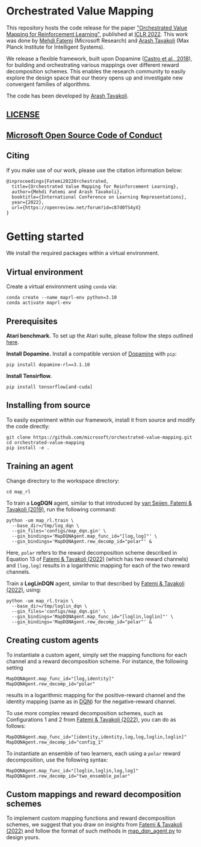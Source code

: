 # **Orchestrated Value Mapping**

This repository hosts the code release for the paper ["Orchestrated Value Mapping for Reinforcement Learning"](https://arxiv.org/abs/2203.07171), published at [ICLR 2022][map_rl]. This work was done by [Mehdi Fatemi](https://www.microsoft.com/en-us/research/people/mefatemi) (Microsoft Research) and [Arash Tavakoli](https://atavakol.github.io) (Max Planck Institute for Intelligent Systems).

We release a flexible framework, built upon Dopamine ([Castro et al., 2018][dopamine_paper]), for building and orchestrating various mappings over different reward decomposition schemes. This enables the research community to easily explore the design space that our theory opens up and investigate new convergent families of algorithms.

The code has been developed by [Arash Tavakoli](https://github.com/atavakol).

## [LICENSE](https://github.com/microsoft/orchestrated-value-mapping/blob/master/LICENSE)

## [Microsoft Open Source Code of Conduct](https://opensource.microsoft.com/codeofconduct)
 

## Citing

If you make use of our work, please use the citation information below:

```
@inproceedings{Fatemi2022Orchestrated,
  title={Orchestrated Value Mapping for Reinforcement Learning},
  author={Mehdi Fatemi and Arash Tavakoli},
  booktitle={International Conference on Learning Representations},
  year={2022},
  url={https://openreview.net/forum?id=c87d0TS4yX}
}
```

# Getting started

We install the required packages within a virtual environment. 


## Virtual environment

Create a virtual environment using `conda` via: 

```
conda create --name maprl-env python=3.10
conda activate maprl-env
```


## Prerequisites

**Atari benchmark.** 
To set up the Atari suite, please follow the steps outlined [here](https://github.com/google/dopamine/blob/master/README.md#prerequisites).    

**Install Dopamine.** Install a compatible version of [Dopamine][dopamine_repo] with `pip`:
```
pip install dopamine-rl==3.1.10
```

**Install Tensirflow.**
```
pip install tensorflow[and-cuda]
```


## Installing from source

To easily experiment within our framework, install it from source and modify the code directly:

```
git clone https://github.com/microsoft/orchestrated-value-mapping.git
cd orchestrated-value-mapping
pip install -e .
```


## Training an agent

Change directory to the workspace directory:
```
cd map_rl
```

To train a **LogDQN** agent, similar to that introduced by [van Seijen, Fatemi & Tavakoli (2019)][log_rl], run the following command:
```
python -um map_rl.train \
  --base_dir=/tmp/log_dqn \
  --gin_files='configs/map_dqn.gin' \
  --gin_bindings='MapDQNAgent.map_func_id="[log,log]"' \
  --gin_bindings='MapDQNAgent.rew_decomp_id="polar"' &
```
Here, `polar` refers to the reward decomposition scheme described in Equation 13 of [Fatemi & Tavakoli (2022)][map_rl] (which has two reward channels) and `[log,log]` results in a logarithmic mapping for each of the two reward channels. 

Train a **LogLinDQN** agent, similar to that described by [Fatemi & Tavakoli (2022)][map_rl], using:
```
python -um map_rl.train \
  --base_dir=/tmp/loglin_dqn \
  --gin_files='configs/map_dqn.gin' \
  --gin_bindings='MapDQNAgent.map_func_id="[loglin,loglin]"' \
  --gin_bindings='MapDQNAgent.rew_decomp_id="polar"' &
```


## Creating custom agents

To instantiate a custom agent, simply set the mapping functions for each channel and a reward decomposition scheme. For instance, the following setting
```
MapDQNAgent.map_func_id="[log,identity]"
MapDQNAgent.rew_decomp_id="polar"
```
results in a logarithmic mapping for the positive-reward channel and the identity mapping (same as in [DQN][dqn]) for the negative-reward channel. 

To use more complex reward decomposition schemes, such as Configurations 1 and 2 from [Fatemi & Tavakoli (2022)][map_rl], you can do as follows:
```
MapDQNAgent.map_func_id="[identity,identity,log,log,loglin,loglin]"
MapDQNAgent.rew_decomp_id="config_1"
```

To instantiate an ensemble of two learners, each using a `polar` reward decomposition, use the following syntax:
```
MapDQNAgent.map_func_id="[loglin,loglin,log,log]"
MapDQNAgent.rew_decomp_id="two_ensemble_polar"
```


## Custom mappings and reward decomposition schemes

To implement custom mapping functions and reward decomposition schemes, we suggest that you draw on insights from [Fatemi & Tavakoli (2022)][map_rl] and follow the format of such methods in [map_dqn_agent.py](https://github.com/microsoft/orchestrated-value-mapping/map_rl/map_dqn_agent.py) to design yours.  



[map_rl]: https://openreview.net/forum?id=c87d0TS4yX
[log_rl]: https://arxiv.org/abs/1906.00572
[dqn]: https://storage.googleapis.com/deepmind-media/dqn/DQNNaturePaper.pdf
[dopamine_paper]: https://arxiv.org/abs/1812.06110
[dopamine_repo]: https://github.com/google/dopamine